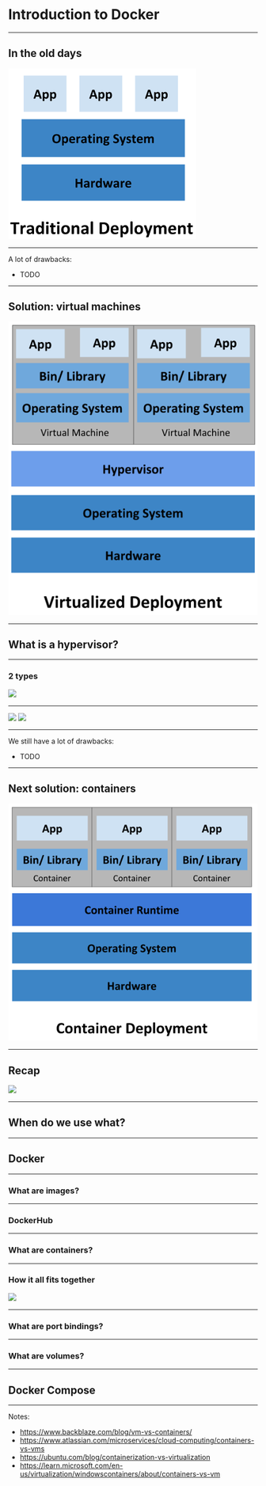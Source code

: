 # Introduction to Docker

---

## In the old days

![](./img/traditional-deployment.png)

<!-- https://kubernetes.io/docs/concepts/overview/ -->

---

A lot of drawbacks:

-   TODO

---

## Solution: virtual machines

![](./img/virtualized-deployment.png)

<!-- https://kubernetes.io/docs/concepts/overview/ -->

---

## What is a hypervisor?

---

### 2 types

![](https://miro.medium.com/v2/resize:fit:4800/format:webp/0*uOG3TpWM2BlBYkbg)

<!-- https://medium.com/teamresellerclub/type-1-and-type-2-hypervisors-what-makes-them-different-6a1755d6ae2c -->

---

![](https://img.vembu.com/wp-content/uploads/2022/08/type-1-and-type-2-hypervisors-01.png) ![](https://img.vembu.com/wp-content/uploads/2022/08/type-1-and-type-2-hypervisors-02.png)

---
We still have a lot of drawbacks:

-   TODO

---

## Next solution: containers

![](./img/container-deployment.png)

<!-- https://kubernetes.io/docs/concepts/overview/ -->

---

## Recap

![](https://kubernetes.io/images/docs/Container_Evolution.svg)

<!-- https://kubernetes.io/docs/concepts/overview/ -->

---

## When do we use what?

---

## Docker

---

### What are images?

---

### DockerHub

---

### What are containers?

---

### How it all fits together

![](https://blog.octo.com/docker-registry-first-steps/docker-stages.webp)

<!-- https://blog.octo.com/docker-registry-first-steps -->

---

### What are port bindings?

---

### What are volumes?

---

## Docker Compose

---

Notes:

-   https://www.backblaze.com/blog/vm-vs-containers/
-   https://www.atlassian.com/microservices/cloud-computing/containers-vs-vms
-   https://ubuntu.com/blog/containerization-vs-virtualization
-   https://learn.microsoft.com/en-us/virtualization/windowscontainers/about/containers-vs-vm
